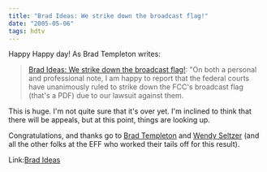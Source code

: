 ```yaml
---
title: "Brad Ideas: We strike down the broadcast flag!"
date: "2005-05-06"
tags: hdtv
---
```


Happy Happy day! As Brad Templeton writes:  

>   
> [Brad Ideas: We strike down the broadcast flag!](http://ideas.4brad.com/archives/000205.html): "On both a personal and professional note, I am happy to report that the federal courts have unanimously ruled to strike down the FCC's broadcast flag (that's a PDF) due to our lawsuit against them.  

  
This is huge. I'm not quite sure that it's over yet. I'm inclined to think that there will be appeals, but at this point, things are looking up.  
  
Congratulations, and thanks go to [Brad Templeton](http://ideas.4brad.com/) and [Wendy Seltzer](http://wendy.seltzer.org/) (and all the other folks at the EFF who worked their tails off for this result).  
  
Link:[Brad Ideas](http://ideas.4brad.com/)

